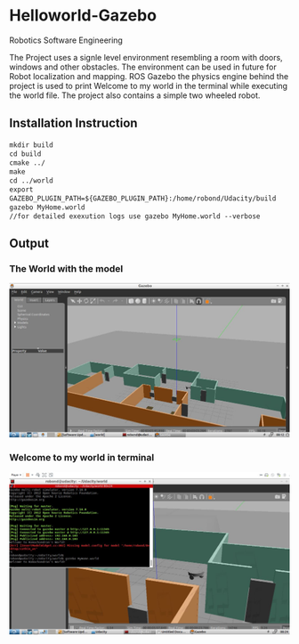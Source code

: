 # Helloworld-Gazebo
Robotics Software Engineering

<p>
 The Project uses a signle level environment resembling a room with doors, windows and other obstacles. The environment can be used in future for Robot localization and mapping.
 ROS Gazebo the physics engine behind the project is used to print Welcome to my world in the terminal while executing the world file. The project also contains a simple two wheeled robot.
 </p>
 
 <h2> Installation Instruction </h2>
 
 ```
 mkdir build
 cd build
 cmake ../
 make
 cd ../world
 export GAZEBO_PLUGIN_PATH=${GAZEBO_PLUGIN_PATH}:/home/robond/Udacity/build
 gazebo MyHome.world 
 //for detailed exexution logs use gazebo MyHome.world --verbose
 ```
 
 <h2> Output </h2>
 
 <h3> The World with the model </h3>
 <img src="ros3.JPG" alt="World Image"/>
 <h3> Welcome to my world in terminal </h3>
 <img src="ros4.JPG" alt="Hello world"/>
 
 
 
 
